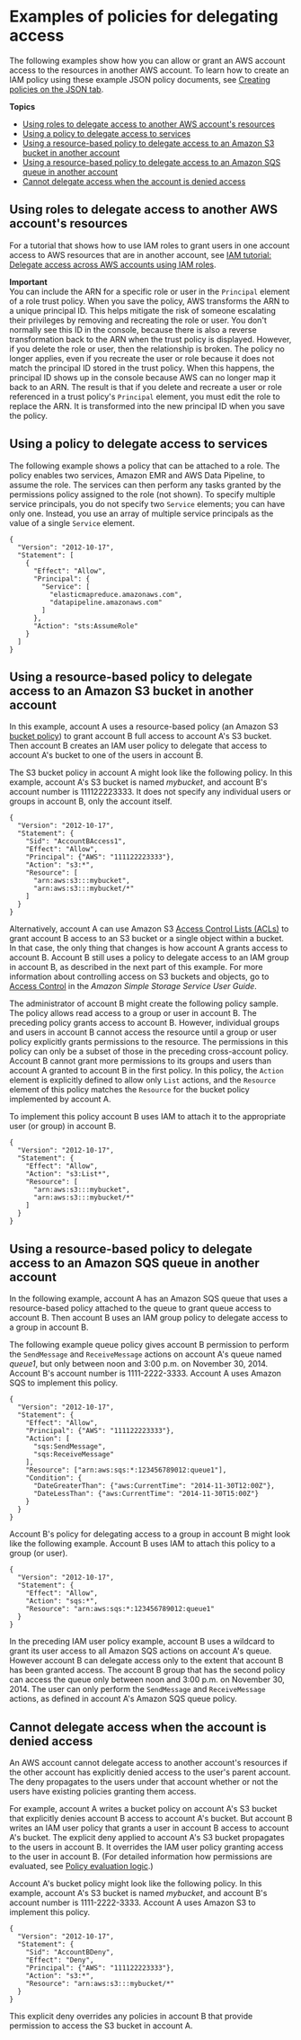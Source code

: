 # Examples of policies for delegating access<a name="id_roles_create_policy-examples"></a>

The following examples show how you can allow or grant an AWS account access to the resources in another AWS account\. To learn how to create an IAM policy using these example JSON policy documents, see [Creating policies on the JSON tab](access_policies_create-console.md#access_policies_create-json-editor)\.

**Topics**
+ [Using roles to delegate access to another AWS account's resources](#example-delegate-xaccount-rolesapi)
+ [Using a policy to delegate access to services](#id_roles_create_policy-examples-access-to-services)
+ [Using a resource\-based policy to delegate access to an Amazon S3 bucket in another account](#example-delegate-xaccount-S3)
+ [Using a resource\-based policy to delegate access to an Amazon SQS queue in another account](#example-delegate-xaccount-SQS)
+ [Cannot delegate access when the account is denied access](#example-delegate-xaccount-SQS-denied)

## Using roles to delegate access to another AWS account's resources<a name="example-delegate-xaccount-rolesapi"></a>

 For a tutorial that shows how to use IAM roles to grant users in one account access to AWS resources that are in another account, see [IAM tutorial: Delegate access across AWS accounts using IAM roles](tutorial_cross-account-with-roles.md)\. 

**Important**  
You can include the ARN for a specific role or user in the `Principal` element of a role trust policy\. When you save the policy, AWS transforms the ARN to a unique principal ID\. This helps mitigate the risk of someone escalating their privileges by removing and recreating the role or user\. You don't normally see this ID in the console, because there is also a reverse transformation back to the ARN when the trust policy is displayed\. However, if you delete the role or user, then the relationship is broken\. The policy no longer applies, even if you recreate the user or role because it does not match the principal ID stored in the trust policy\. When this happens, the principal ID shows up in the console because AWS can no longer map it back to an ARN\. The result is that if you delete and recreate a user or role referenced in a trust policy's `Principal` element, you must edit the role to replace the ARN\. It is transformed into the new principal ID when you save the policy\.

## Using a policy to delegate access to services<a name="id_roles_create_policy-examples-access-to-services"></a>

The following example shows a policy that can be attached to a role\. The policy enables two services, Amazon EMR and AWS Data Pipeline, to assume the role\. The services can then perform any tasks granted by the permissions policy assigned to the role \(not shown\)\. To specify multiple service principals, you do not specify two `Service` elements; you can have only one\. Instead, you use an array of multiple service principals as the value of a single `Service` element\.

```
{
  "Version": "2012-10-17",
  "Statement": [
    {
      "Effect": "Allow",
      "Principal": {
        "Service": [
          "elasticmapreduce.amazonaws.com",
          "datapipeline.amazonaws.com"
        ]
      },
      "Action": "sts:AssumeRole"
    }
  ]
}
```

## Using a resource\-based policy to delegate access to an Amazon S3 bucket in another account<a name="example-delegate-xaccount-S3"></a>

In this example, account A uses a resource\-based policy \(an Amazon S3 [bucket policy](https://docs.aws.amazon.com/AmazonS3/latest/dev/UsingBucketPolicies.html)\) to grant account B full access to account A's S3 bucket\. Then account B creates an IAM user policy to delegate that access to account A's bucket to one of the users in account B\. 

The S3 bucket policy in account A might look like the following policy\. In this example, account A's S3 bucket is named *mybucket*, and account B's account number is 111122223333\. It does not specify any individual users or groups in account B, only the account itself\.

```
{
  "Version": "2012-10-17",
  "Statement": {
    "Sid": "AccountBAccess1",
    "Effect": "Allow",
    "Principal": {"AWS": "111122223333"},
    "Action": "s3:*",
    "Resource": [
      "arn:aws:s3:::mybucket",
      "arn:aws:s3:::mybucket/*"
    ]
  }
}
```

Alternatively, account A can use Amazon S3 [Access Control Lists \(ACLs\)](https://docs.aws.amazon.com/AmazonS3/latest/dev/S3_ACLs_UsingACLs.html) to grant account B access to an S3 bucket or a single object within a bucket\. In that case, the only thing that changes is how account A grants access to account B\. Account B still uses a policy to delegate access to an IAM group in account B, as described in the next part of this example\. For more information about controlling access on S3 buckets and objects, go to [Access Control](https://docs.aws.amazon.com/AmazonS3/latest/dev/UsingAuthAccess.html) in the *Amazon Simple Storage Service User Guide*\. 

The administrator of account B might create the following policy sample\. The policy allows read access to a group or user in account B\. The preceding policy grants access to account B\. However, individual groups and users in account B cannot access the resource until a group or user policy explicitly grants permissions to the resource\. The permissions in this policy can only be a subset of those in the preceding cross\-account policy\. Account B cannot grant more permissions to its groups and users than account A granted to account B in the first policy\. In this policy, the `Action` element is explicitly defined to allow only `List` actions, and the `Resource` element of this policy matches the `Resource` for the bucket policy implemented by account A\.

To implement this policy account B uses IAM to attach it to the appropriate user \(or group\) in account B\. 

```
{
  "Version": "2012-10-17",
  "Statement": {
    "Effect": "Allow",
    "Action": "s3:List*",
    "Resource": [
      "arn:aws:s3:::mybucket",
      "arn:aws:s3:::mybucket/*"
    ]
  }
}
```

## Using a resource\-based policy to delegate access to an Amazon SQS queue in another account<a name="example-delegate-xaccount-SQS"></a>

In the following example, account A has an Amazon SQS queue that uses a resource\-based policy attached to the queue to grant queue access to account B\. Then account B uses an IAM group policy to delegate access to a group in account B\. 

The following example queue policy gives account B permission to perform the `SendMessage` and `ReceiveMessage` actions on account A's queue named *queue1*, but only between noon and 3:00 p\.m\. on November 30, 2014\. Account B's account number is 1111\-2222\-3333\. Account A uses Amazon SQS to implement this policy\. 

```
{
  "Version": "2012-10-17",
  "Statement": {
    "Effect": "Allow",
    "Principal": {"AWS": "111122223333"},
    "Action": [
      "sqs:SendMessage",
      "sqs:ReceiveMessage"
    ],
    "Resource": ["arn:aws:sqs:*:123456789012:queue1"],
    "Condition": {
      "DateGreaterThan": {"aws:CurrentTime": "2014-11-30T12:00Z"},
      "DateLessThan": {"aws:CurrentTime": "2014-11-30T15:00Z"}
    }
  }
}
```

Account B's policy for delegating access to a group in account B might look like the following example\. Account B uses IAM to attach this policy to a group \(or user\)\. 

```
{
  "Version": "2012-10-17",
  "Statement": {
    "Effect": "Allow",
    "Action": "sqs:*",
    "Resource": "arn:aws:sqs:*:123456789012:queue1"
  }
}
```

In the preceding IAM user policy example, account B uses a wildcard to grant its user access to all Amazon SQS actions on account A's queue\. However account B can delegate access only to the extent that account B has been granted access\. The account B group that has the second policy can access the queue only between noon and 3:00 p\.m\. on November 30, 2014\. The user can only perform the `SendMessage` and `ReceiveMessage` actions, as defined in account A's Amazon SQS queue policy\. 

## Cannot delegate access when the account is denied access<a name="example-delegate-xaccount-SQS-denied"></a>

An AWS account cannot delegate access to another account's resources if the other account has explicitly denied access to the user's parent account\. The deny propagates to the users under that account whether or not the users have existing policies granting them access\.

For example, account A writes a bucket policy on account A's S3 bucket that explicitly denies account B access to account A's bucket\. But account B writes an IAM user policy that grants a user in account B access to account A's bucket\. The explicit deny applied to account A's S3 bucket propagates to the users in account B\. It overrides the IAM user policy granting access to the user in account B\. \(For detailed information how permissions are evaluated, see [Policy evaluation logic](reference_policies_evaluation-logic.md)\.\) 

Account A's bucket policy might look like the following policy\. In this example, account A's S3 bucket is named *mybucket*, and account B's account number is 1111\-2222\-3333\. Account A uses Amazon S3 to implement this policy\. 

```
{
  "Version": "2012-10-17",
  "Statement": {
    "Sid": "AccountBDeny",
    "Effect": "Deny",
    "Principal": {"AWS": "111122223333"},
    "Action": "s3:*",
    "Resource": "arn:aws:s3:::mybucket/*"
  }
}
```

This explicit deny overrides any policies in account B that provide permission to access the S3 bucket in account A\. 